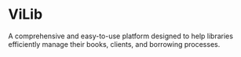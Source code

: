 # ViLib
A comprehensive and easy-to-use platform designed to help libraries efficiently manage their books, clients, and borrowing processes.
